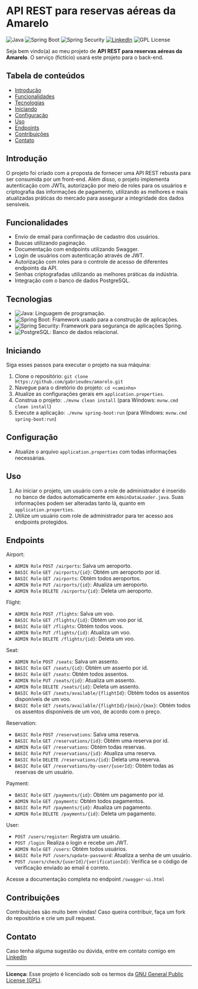 # API REST para reservas aéreas da Amarelo

![Java](https://img.shields.io/badge/Java-21-orange) ![Spring Boot](https://img.shields.io/badge/Spring%20Boot-3-green) ![Spring Security](https://img.shields.io/badge/Spring%20Security-6-green) [![LinkedIn](https://img.shields.io/badge/Connect%20on-LinkedIn-blue)](https://www.linkedin.com/in/gabrieudev) ![GPL License](https://img.shields.io/badge/License-GPL-blue)

Seja bem vindo(a) ao meu projeto de **API REST para reservas aéreas da Amarelo**. O serviço (fictício) usará este projeto para o back-end.

## Tabela de conteúdos

- [Introdução](#introdução)
- [Funcionalidades](#funcionalidades)
- [Tecnologias](#tecnologias)
- [Iniciando](#iniciando)
- [Configuração](#configuração)
- [Uso](#uso)
- [Endpoints](#endpoints)
- [Contribuições](#contribuições)
- [Contato](#contato)

## Introdução

O projeto foi criado com a proposta de fornecer uma API REST rebusta para ser consumida por um front-end. Além disso, o projeto implementa autenticação com JWTs, autorização por meio de roles para os usuários e criptografia das informações de pagamento, utilizando as melhores e mais atualizadas práticas do mercado para assegurar a integridade dos dados sensíveis. 

## Funcionalidades

- Envio de email para confirmação de cadastro dos usuários.
- Buscas utilizando paginação.
- Documentação com endpoints utilizando Swagger.
- Login de usuários com autenticação através de JWT.
- Autorização com roles para o controle de acesso de diferentes endpoints da API. 
- Senhas criptografadas utilizando as melhores práticas da indústria.
- Integração com o banco de dados PostgreSQL.

## Tecnologias

- ![Java](https://img.shields.io/badge/Java-21-orange): Linguagem de programação.
- ![Spring Boot](https://img.shields.io/badge/Spring%20Boot-3-green): Framework usado para a construção de aplicações.
- ![Spring Security](https://img.shields.io/badge/Spring%20Security-6-green): Framework para segurança de aplicações Spring.
- ![PostgreSQL](https://img.shields.io/badge/PostgreSQL-Database-blue): Banco de dados relacional.

## Iniciando

Siga esses passos para executar o projeto na sua máquina:

1. Clone o repositório: `git clone https://github.com/gabrieudev/amarelo.git`
2. Navegue para o diretório do projeto: `cd <caminho>`
3. Atualize as configurações gerais em `application.properties`.
4. Construa o projeto: `./mvnw clean install` (para Windows: `mvnw.cmd clean install`)
5. Execute a aplicação: `./mvnw spring-boot:run` (para Windows: `mvnw.cmd spring-boot:run`)

## Configuração

- Atualize o arquivo `application.properties` com todas informações necessárias.

## Uso

1. Ao iniciar o projeto, um usuário com a role de administrador é inserido no banco de dados automaticamente em `AdminDataLoader.java`. Suas informações podem ser alteradas tanto lá, quanto em `application.properties`.
2. Utilize um usuário com role de administrador para ter acesso aos endpoints protegidos.

## Endpoints

Airport:

- `ADMIN Role` `POST /airports`: Salva um aeroporto.
- `BASIC Role` `GET /airports/{id}`: Obtém um aeroporto por id.
- `BASIC Role` `GET /airports`: Obtém todos aeroportos.
- `ADMIN Role` `PUT /airports/{id}`: Atualiza um aeroporto.
- `ADMIN Role` `DELETE /airports/{id}`: Deleta um aeroporto.

Flight:

- `ADMIN Role` `POST /flights`: Salva um voo.
- `BASIC Role` `GET /flights/{id}`: Obtém um voo por id.
- `BASIC Role` `GET /flights`: Obtém todos voos.
- `ADMIN Role` `PUT /flights/{id}`: Atualiza um voo.
- `ADMIN Role` `DELETE /flights/{id}`: Deleta um voo.

Seat:

- `ADMIN Role` `POST /seats`: Salva um assento.
- `BASIC Role` `GET /seats/{id}`: Obtém um assento por id.
- `BASIC Role` `GET /seats`: Obtém todos assentos.
- `ADMIN Role` `PUT /seats/{id}`: Atualiza um assento.
- `ADMIN Role` `DELETE /seats/{id}`: Deleta um assento.
- `BASIC Role` `GET /seats/available/{flightId}`: Obtém todos os assentos disponíveis de um voo.
- `BASIC Role` `GET /seats/available/{flightId}/{min}/{max}`: Obtém todos os assentos disponíveis de um voo, de acordo com o preço.

Reservation:

- `BASIC Role` `POST /reservations`: Salva uma reserva.
- `BASIC Role` `GET /reservations/{id}`: Obtém uma reserva por id.
- `ADMIN Role` `GET /reservations`: Obtém todas reservas.
- `BASIC Role` `PUT /reservations/{id}`: Atualiza uma reserva.
- `BASIC Role` `DELETE /reservations/{id}`: Deleta uma reserva.
- `BASIC Role` `GET /reservations/by-user/{userId}`: Obtém todas as reservas de um usuário.

Payment:

- `BASIC Role` `GET /payments/{id}`: Obtém um pagamento por id.
- `ADMIN Role` `GET /payments`: Obtém todos pagamentos.
- `BASIC Role` `PUT /payments/{id}`: Atualiza um pagamento.
- `ADMIN Role` `DELETE /payments/{id}`: Deleta um pagamento.

User:

- `POST /users/register`: Registra um usuário.
- `POST /login`: Realiza o login e recebe um JWT.
- `ADMIN Role` `GET /users`: Obtém todos usuários.
- `BASIC Role` `PUT /users/update-password`: Atualiza a senha de um usuário.
- `POST /users/check/{userId}/{verificationId}`: Verifica se o código de verificação enviado ao email é correto.

Acesse a documentação completa no endpoint `/swagger-ui.html`

## Contribuições

Contribuições são muito bem vindas! Caso queira contribuir, faça um fork do repositório e crie um pull request.

## Contato

Caso tenha alguma sugestão ou dúvida, entre em contato comigo em [LinkedIn](https://www.linkedin.com/in/gabrieudev)

---

**Licença:** Esse projeto é licenciado sob os termos da [GNU General Public License (GPL)](LICENSE).
